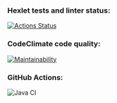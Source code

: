 ### Hexlet tests and linter status:
[![Actions Status](https://github.com/ClarityZero/java-project-lvl1/workflows/hexlet-check/badge.svg)](https://github.com/ClarityZero/java-project-lvl1/actions)

### CodeClimate code quality:
[![Maintainability](https://api.codeclimate.com/v1/badges/7b580431c06bb38f98a3/maintainability)](https://codeclimate.com/github/ClarityZero/java-project-lvl1/maintainability)

### GitHub Actions:
![Java CI](https://github.com/ClarityZero/java-project-lvl1/actions/workflows/main.yml/badge.svg)
